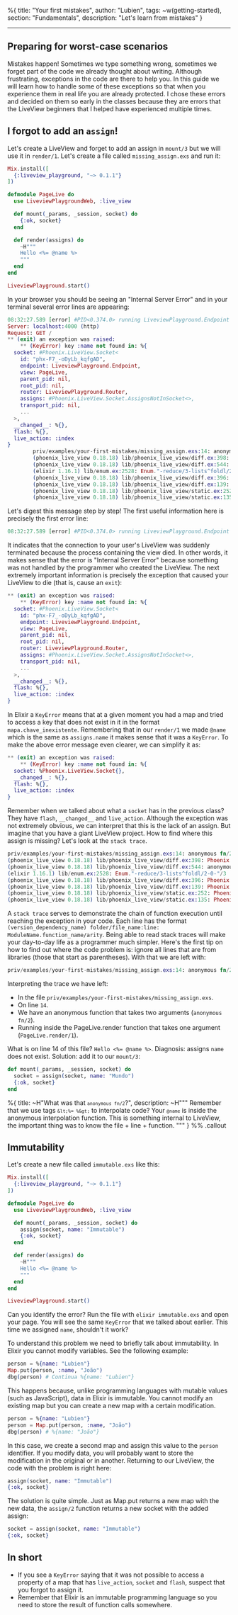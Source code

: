 %{
title: "Your first mistakes",
author: "Lubien",
tags: ~w(getting-started),
section: "Fundamentals",
description: "Let's learn from mistakes"
}

---

## Preparing for worst-case scenarios

Mistakes happen! Sometimes we type something wrong, sometimes we forget part of the code we already thought about writing. Although frustrating, exceptions in the code are there to help you. In this guide we will learn how to handle some of these exceptions so that when you experience them in real life you are already protected. I chose these errors and decided on them so early in the classes because they are errors that the LiveView beginners that I helped have experienced multiple times.

## I forgot to add an `assign`!

Let's create a LiveView and forget to add an assign in `mount/3` but we will use it in `render/1`. Let's create a file called `missing_assign.exs` and run it:

```elixir
Mix.install([
  {:liveview_playground, "~> 0.1.1"}
])

defmodule PageLive do
  use LiveviewPlaygroundWeb, :live_view

  def mount(_params, _session, socket) do
    {:ok, socket}
  end

  def render(assigns) do
    ~H"""
    Hello <%= @name %>
    """
  end
end

LiveviewPlayground.start()
```

In your browser you should be seeing an "Internal Server Error" and in your terminal several error lines are appearing:

```elixir
08:32:27.589 [error] #PID<0.374.0> running LiveviewPlayground.Endpoint (connection #PID<0.372.0>, stream id 2) terminated
Server: localhost:4000 (http)
Request: GET /
** (exit) an exception was raised:
    ** (KeyError) key :name not found in: %{
  socket: #Phoenix.LiveView.Socket<
    id: "phx-F7_-oDyLb_kqfgAD",
    endpoint: LiveviewPlayground.Endpoint,
    view: PageLive,
    parent_pid: nil,
    root_pid: nil,
    router: LiveviewPlayground.Router,
    assigns: #Phoenix.LiveView.Socket.AssignsNotInSocket<>,
    transport_pid: nil,
    ...
  >,
  __changed__: %{},
  flash: %{},
  live_action: :index
}
        priv/examples/your-first-mistakes/missing_assign.exs:14: anonymous fn/2 in PageLive.render/1
        (phoenix_live_view 0.18.18) lib/phoenix_live_view/diff.ex:398: Phoenix.LiveView.Diff.traverse/7
        (phoenix_live_view 0.18.18) lib/phoenix_live_view/diff.ex:544: anonymous fn/4 in Phoenix.LiveView.Diff.traverse_dynamic/7
        (elixir 1.16.1) lib/enum.ex:2528: Enum."-reduce/3-lists^foldl/2-0-"/3
        (phoenix_live_view 0.18.18) lib/phoenix_live_view/diff.ex:396: Phoenix.LiveView.Diff.traverse/7
        (phoenix_live_view 0.18.18) lib/phoenix_live_view/diff.ex:139: Phoenix.LiveView.Diff.render/3
        (phoenix_live_view 0.18.18) lib/phoenix_live_view/static.ex:252: Phoenix.LiveView.Static.to_rendered_content_tag/4
        (phoenix_live_view 0.18.18) lib/phoenix_live_view/static.ex:135: Phoenix.LiveView.Static.render/3
```

Let's digest this message step by step! The first useful information here is precisely the first error line:

```elixir
08:32:27.589 [error] #PID<0.374.0> running LiveviewPlayground.Endpoint (connection #PID<0.372.0>, stream id 2) terminated
```

It indicates that the connection to your user's LiveView was suddenly terminated because the process containing the view died. In other words, it makes sense that the error is "Internal Server Error" because something was not handled by the programmer who created the LiveView. The next extremely important information is precisely the exception that caused your LiveView to die (that is, cause an `exit`):

```elixir
** (exit) an exception was raised:
    ** (KeyError) key :name not found in: %{
  socket: #Phoenix.LiveView.Socket<
    id: "phx-F7_-oDyLb_kqfgAD",
    endpoint: LiveviewPlayground.Endpoint,
    view: PageLive,
    parent_pid: nil,
    root_pid: nil,
    router: LiveviewPlayground.Router,
    assigns: #Phoenix.LiveView.Socket.AssignsNotInSocket<>,
    transport_pid: nil,
    ...
  >,
  __changed__: %{},
  flash: %{},
  live_action: :index
}
```

In Elixir a `KeyError` means that at a given moment you had a map and tried to access a key that does not exist in it in the format `mapa.chave_inexistente`. Remembering that in our `render/1` we made `@name` which is the same as `assigns.name` it makes sense that it was a `KeyError`. To make the above error message even clearer, we can simplify it as:

```elixir
** (exit) an exception was raised:
    ** (KeyError) key :name not found in: %{
  socket: %Phoenix.LiveView.Socket{},
  __changed__: %{},
  flash: %{},
  live_action: :index
}
```

Remember when we talked about what a `socket` has in the previous class? They have `flash`, `__changed__` and `live_action`. Although the exception was not extremely obvious, we can interpret that this is the lack of an assign. But imagine that you have a giant LiveView project. How to find where this assign is missing? Let's look at the `stack trace`.

```elixir
priv/examples/your-first-mistakes/missing_assign.exs:14: anonymous fn/2 in PageLive.render/1
(phoenix_live_view 0.18.18) lib/phoenix_live_view/diff.ex:398: Phoenix.LiveView.Diff.traverse/7
(phoenix_live_view 0.18.18) lib/phoenix_live_view/diff.ex:544: anonymous fn/4 in Phoenix.LiveView.Diff.traverse_dynamic/7
(elixir 1.16.1) lib/enum.ex:2528: Enum."-reduce/3-lists^foldl/2-0-"/3
(phoenix_live_view 0.18.18) lib/phoenix_live_view/diff.ex:396: Phoenix.LiveView.Diff.traverse/7
(phoenix_live_view 0.18.18) lib/phoenix_live_view/diff.ex:139: Phoenix.LiveView.Diff.render/3
(phoenix_live_view 0.18.18) lib/phoenix_live_view/static.ex:252: Phoenix.LiveView.Static.to_rendered_content_tag/4
(phoenix_live_view 0.18.18) lib/phoenix_live_view/static.ex:135: Phoenix.LiveView.Static.render/3
```

A `stack trace` serves to demonstrate the chain of function execution until reaching the exception in your code. Each line has the format `(version_dependency_name) folder/file_name:line: ModuleName.function_name/arity`. Being able to read stack traces will make your day-to-day life as a programmer much simpler. Here's the first tip on how to find out where the code problem is: ignore all lines that are from libraries (those that start as parentheses). With that we are left with:

```elixir
priv/examples/your-first-mistakes/missing_assign.exs:14: anonymous fn/2 in PageLive.render/1
```

Interpreting the trace we have left:

- In the file `priv/examples/your-first-mistakes/missing_assign.exs`.
- On line `14`.
- We have an anonymous function that takes two arguments (`anonymous fn/2`).
- Running inside the PageLive.render function that takes one argument (`PageLive.render/1`).

What is on line 14 of this file? `Hello <%= @name %>`. Diagnosis: assigns `name` does not exist. Solution: add it to our `mount/3`:

```elixir
def mount(_params, _session, socket) do
  socket = assign(socket, name: "Mundo")
  {:ok, socket}
end
```

%{
title: ~H"What was that <code>`anonymous fn/2`</code>?",
description: ~H"""
Remember that we use tags <code>`&lt;%= %&gt;`</code> to interpolate code? Your <code>`@name`</code> is inside the anonymous interpolation function. This is something internal to LiveView, the important thing was to know the file + line + function.
"""
} %% .callout

## Immutability

Let's create a new file called `immutable.exs` like this:

```elixir
Mix.install([
  {:liveview_playground, "~> 0.1.1"}
])

defmodule PageLive do
  use LiveviewPlaygroundWeb, :live_view

  def mount(_params, _session, socket) do
    assign(socket, name: "Immutable")
    {:ok, socket}
  end

  def render(assigns) do
    ~H"""
    Hello <%= @name %>
    """
  end
end

LiveviewPlayground.start()
```

Can you identify the error? Run the file with `elixir immutable.exs` and open your page. You will see the same `KeyError` that we talked about earlier. This time we assigned `name`, shouldn't it work?

To understand this problem we need to briefly talk about immutability. In Elixir you cannot modify variables. See the following example:

```elixir
person = %{name: "Lubien"}
Map.put(person, :name, "João")
dbg(person) # Continua %{name: "Lubien"}
```

This happens because, unlike programming languages with mutable values (such as JavaScript), data in Elixir is immutable. You cannot modify an existing map but you can create a new map with a certain modification.

```elixir
person = %{name: "Lubien"}
person = Map.put(person, :name, "João")
dbg(person) # %{name: "João"}
```

In this case, we create a second map and assign this value to the `person` identifier. If you modify data, you will probably want to store the modification in the original or in another. Returning to our LiveView, the code with the problem is right here:

```elixir
assign(socket, name: "Immutable")
{:ok, socket}
```

The solution is quite simple. Just as Map.put returns a new map with the new data, the `assign/2` function returns a new socket with the added assign:

```elixir
socket = assign(socket, name: "Immutable")
{:ok, socket}
```

## In short

- If you see a `KeyError` saying that it was not possible to access a property of a map that has `live_action`, `socket` and `flash`, suspect that you forgot to assign it.
- Remember that Elixir is an immutable programming language so you need to store the result of function calls somewhere.
